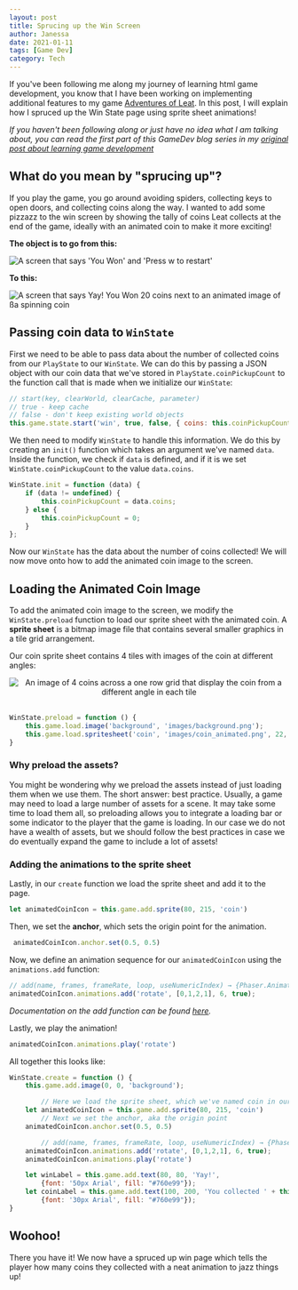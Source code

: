 ```yaml
---
layout: post
title: Sprucing up the Win Screen
author: Janessa
date: 2021-01-11
tags: [Game Dev]
category: Tech
---
```



If you've been following me along my journey of learning html game development, you know that I have been working on implementing additional features to my game [Adventures of Leat](https://janessatran.github.io/html5game). In this post, I will explain how I spruced up the Win State page using sprite sheet animations!

*If you haven't been following along or just have no idea what I am talking about, you can read the first part of this GameDev blog series in my [original post about learning game development](https://www.janessatran.com/htmlgamedevelopment/)*

## What do you mean by "sprucing up"?

If you play the game, you go around avoiding spiders, collecting keys to open doors, and collecting coins along the way. I wanted to add some pizzazz to the win screen by showing the tally of coins Leat collects at the end of the game, ideally with an animated coin to make it more exciting!

**The object is to go from this:**

<img src="https://i.imgur.com/Ra31dBW.png" alt="A screen that says 'You Won' and 'Press w to restart'">

**To this:**

<img src="https://i.imgur.com/IQefoql.gif" alt="A screen that says Yay! You Won 20 coins next to an animated image of ßa spinning coin">


## Passing coin data to `WinState`

First we need to be able to pass data about the number of collected coins from our `PlayState` to our `WinState`.  We can do this by passing a JSON object with our coin data that we've stored in `PlayState.coinPickupCount` to the function call that is made when we initialize our `WinState`:

```js
// start(key, clearWorld, clearCache, parameter)
// true - keep cache
// false - don't keep existing world objects
this.game.state.start('win', true, false, { coins: this.coinPickupCount})
```

We then need to modify `WinState` to handle this information. We do this by creating an `init()` function which takes an argument we've named `data`. Inside the function, we check if `data` is defined, and if it is we set `WinState.coinPickupCount` to the value `data.coins`.

```js
WinState.init = function (data) {
    if (data != undefined) {
        this.coinPickupCount = data.coins;
    } else {
        this.coinPickupCount = 0;
    }
};
```

Now our `WinState` has the data about the number of coins collected! We will now move onto how to add the animated coin image to the screen.

## Loading the Animated Coin Image

To add the animated coin image to the screen, we modify the `WinState.preload` function to load our sprite sheet with the animated coin. A **sprite sheet** is a bitmap image file that contains several smaller graphics in a tile grid arrangement.

Our coin sprite sheet contains 4 tiles with images of the coin at different angles:

<center><img src="https://i.imgur.com/aHTMPTf.png" alt="An image of 4 coins across a one row grid that display the coin from a different angle in each tile"></center>

<br>

```js
WinState.preload = function () {
    this.game.load.image('background', 'images/background.png');
    this.game.load.spritesheet('coin', 'images/coin_animated.png', 22, 22);
}
```

### Why preload the assets?

You might be wondering why we preload the assets instead of just loading them when we use them. The short answer: best practice. Usually, a game may need to load a large number of assets for a scene. It may take some time to load them all, so preloading allows you to integrate a loading bar or some indicator to the player that the game is loading. In our case we do not have a wealth of assets, but we should follow the best practices in case we do eventually expand the game to include a lot of assets!


### Adding the animations to the sprite sheet

Lastly, in our `create` function we load the sprite sheet and add it to the page.

```js
let animatedCoinIcon = this.game.add.sprite(80, 215, 'coin')
```

Then, we set the **anchor**, which sets the origin point for the animation.

```js
 animatedCoinIcon.anchor.set(0.5, 0.5)
```

Now, we define an animation sequence for our `animatedCoinIcon` using the `animations.add` function:

```js
// add(name, frames, frameRate, loop, useNumericIndex) → {Phaser.Animation}
animatedCoinIcon.animations.add('rotate', [0,1,2,1], 6, true);
```

*Documentation on the add function can be found [here](https://phaser.io/docs/2.6.2/Phaser.AnimationManager.html#add).*

Lastly, we play the animation!

```js
animatedCoinIcon.animations.play('rotate')
```

All together this looks like:

```jsx
WinState.create = function () {
    this.game.add.image(0, 0, 'background');

        // Here we load the sprite sheet, which we've named coin in our preload function
    let animatedCoinIcon = this.game.add.sprite(80, 215, 'coin')
        // Next we set the anchor, aka the origin point
    animatedCoinIcon.anchor.set(0.5, 0.5)

        // add(name, frames, frameRate, loop, useNumericIndex) → {Phaser.Animation}
    animatedCoinIcon.animations.add('rotate', [0,1,2,1], 6, true);
    animatedCoinIcon.animations.play('rotate')

    let winLabel = this.game.add.text(80, 80, 'Yay!',
        {font: '50px Arial', fill: "#760e99"});
    let coinLabel = this.game.add.text(100, 200, 'You collected ' + this.coinPickupCount + ' coins. Nice job!',
        {font: '30px Arial', fill: "#760e99"});
}
```

## Woohoo!

There you have it! We now have a spruced up win page which tells the player how many coins they collected with a neat animation to jazz things up!
